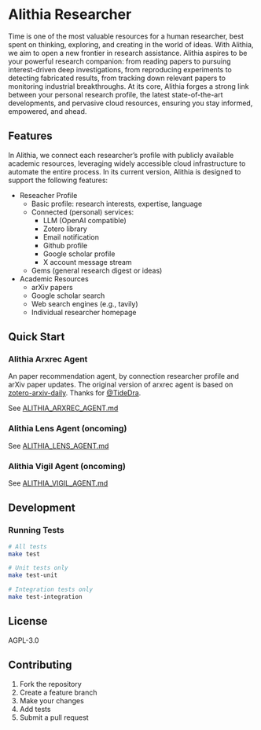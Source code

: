 # Alithia Researcher

Time is one of the most valuable resources for a human researcher, best spent
on thinking, exploring, and creating in the world of ideas. With Alithia, we
aim to open a new frontier in research assistance. Alithia aspires to be your
powerful research companion: from reading papers to pursuing interest-driven
deep investigations, from reproducing experiments to detecting fabricated
results, from tracking down relevant papers to monitoring industrial
breakthroughs. At its core, Alithia forges a strong link between your personal
research profile, the latest state-of-the-art developments, and pervasive cloud
resources, ensuring you stay informed, empowered, and ahead.

## Features

In Alithia, we connect each researcher’s profile with publicly available academic resources, leveraging widely accessible cloud infrastructure to automate the entire process. In its current version, Alithia is designed to support the following features:

* Reseacher Profile
  * Basic profile: research interests, expertise, language
  * Connected (personal) services:
    * LLM (OpenAI compatible)
    * Zotero library
    * Email notification
    * Github profile
    * Google scholar profile
    * X account message stream
  * Gems (general research digest or ideas)
* Academic Resources
  * arXiv papers
  * Google scholar search
  * Web search engines (e.g., tavily)
  * Individual researcher homepage

## Quick Start

### Alithia Arxrec Agent

An paper recommendation agent, by connection researcher profile and arXiv paper updates. The original version of arxrec agent is based on [zotero-arxiv-daily](https://github.com/TideDra/zotero-arxiv-daily). Thanks for [@TideDra](https://github.com/TideDra).

See [ALITHIA_ARXREC_AGENT.md](docs/guide/ALITHIA_ARXREC_AGENT.md)

### Alithia Lens Agent (oncoming)

See [ALITHIA_LENS_AGENT.md](docs/guide/ALITHIA_LENS_AGENT.md)

### Alithia Vigil Agent (oncoming)

See [ALITHIA_VIGIL_AGENT.md](docs/guide/ALITHIA_VIGIL_AGENT.md)

## Development

### Running Tests
```bash
# All tests
make test

# Unit tests only
make test-unit

# Integration tests only
make test-integration
```

## License

AGPL-3.0

## Contributing

1. Fork the repository
2. Create a feature branch
3. Make your changes
4. Add tests
5. Submit a pull request
